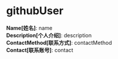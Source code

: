 # githubUser

**Name[姓名]**: name  
**Description[个人介绍]**: description  
**ContactMethod[联系方式]**: contactMethod  
**Contact[联系账号]**: contact
